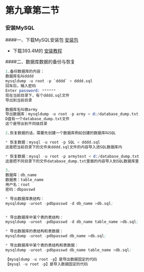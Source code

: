 # 第九章第二节

### 安装MySQL
####一、下载MySQL安装包
[安装包](https://dev.mysql.com/downloads/windows/installer/8.0.html)
* 下载393.4M的
[安装教程](https://www.cnblogs.com/ZengJiaLin/p/11332561.html)

####二、数据库数据的备份与恢复
```s
1.备份数据库的内容：
数据库名叫dddd
mysqldump -u root -p `dddd` > dddd.sql
回车后，输入密码
Enter password: ******
现在当前目录下，有个dddd.sql文件
导出到当前目录

数据库名叫做army
导出数据库：mysqldump -u root -p army > d:/database_dump.txt
D盘有一个database_dump.txt文件
这个是导出到不同级目录

2.恢复数据的话，需要先创建一个数据库例如创建的数据库叫SQL

* 恢复数据：mysql -u root -p SQL < dddd.sql
这是把当前目录下的文件夹dddd.sql文件的内容导入进SQL数据库内

* 恢复数据：mysql -u root -p armytest < d:/database_dump.txt
这是把不同目录下的文件database_dump.txt里面的内容导入到SQL数据库里

3.
数据库：db_name 
数据表：table_name 
用户名：root 
密码：dbpasswd

* 导出数据库表结构：
mysqldump -uroot -pdbpasswd -d db_name >db.sql;


* 导出数据库中某个表的表结构：
mysqldump -uroot -pdbpasswd -d db_name table_name >db.sql;

* 导出数据库的表结构和表数据：
mysqldump -uroot -pdbpasswd db_name >db.sql;

* 导出数据库中某个表的表结构和表数据：
mysqldump -uroot -pdbpasswd db_name table_name >db.sql;

【mysqldump -u root -p】是导出数据固定的代码
【mysql -u root -p】是导入数据固定的代码
```

